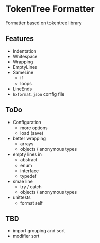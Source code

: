 # TokenTree Formatter

Formatter based on tokentree library

## Features
- Indentation
- Whitespace
- Wrapping
- EmptyLines
- SameLine
  - if
  - loops
- LineEnds
- `hxformat.json` config file

## ToDo
- Configuration
  - more options
  - load (save)
- better wrapping
  - arrays
  - objects / anonymous types
- empty lines in
  - abstract
  - enum
  - interface
  - typedef
- smae line
  - try / catch
  - objects / anonymous types
- unittests
  - format self

## TBD
- import grouping and sort
- modifier sort
